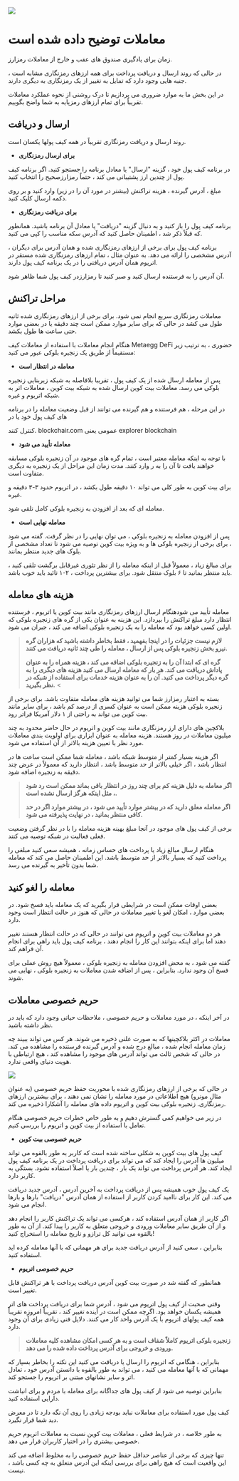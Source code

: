 ![](../images/08-main-l.png)

# معاملات توضیح داده شده است

زمان برای یادگیری صندوق های عقب و خارج از معاملات رمزارز.

در حالی که روند ارسال و دریافت پرداخت برای همه ارزهای رمزنگاری مشابه است ، جنبه هایی وجود دارد که تمایل به تغییر از یک رمزنگاری به دیگری دارند.

در این بخش ما به موارد ضروری می پردازیم تا درک روشنی از نحوه عملکرد معاملات تقریباً برای تمام ارزهای رمزپایه به شما واضح بگوییم.

## ارسال و دریافت

روند ارسال و دریافت رمزنگاری تقریباً در همه کیف پولها یکسان است.

- **برای ارسال رمزنگاری**
    
در برنامه کیف پول خود ، گزینه "ارسال" یا معادل برنامه را جستجو کنید. اگر برنامه کیف پول از چندین ارز پشتیبانی می کند ، حتماً رمزارزصحیح را انتخاب کنید.   
    
   مبلغ ، آدرس گیرنده ، هزینه تراکنش (بیشتر در مورد آن را در زیر) وارد کنید و بر روی دکمه ارسال کلیک کنید.
    
- **برای دریافت رمزنگاری**

برنامه کیف پول را باز کنید و به دنبال گزینه "دریافت" یا معادل آن برنامه باشید. همانطور که قبلاً ذکر شد ، اطمینان حاصل کنید که آدرس سکه مناسب را کپی می کنید.   
    
برنامه کیف پول برای برخی از ارزهای رمزنگاری شده و همان آدرس برای دیگران ، آدرس مشخصی را ارائه می دهد. به عنوان مثال ، تمام ارزهای رمزنگاری شده مستقر در اتریوم همان آدرس دریافتی را در یک برنامه کیف پول دارند.   
    
آن آدرس را به فرستنده ارسال کنید و صبر کنید تا رمزارزدر کیف پول شما ظاهر شود.   

## مراحل تراکنش

معاملات رمزنگاری سریع انجام نمی شود. برای برخی از ارزهای رمزنگاری شده ثانیه طول می کشد در حالی که برای سایر موارد ممکن است چند دقیقه یا در بعضی موارد حتی ساعت ها طول بکشد.

هنگام انجام معاملات با استفاده از معاملات کیف Metaegg DeFi حضوری ، به ترتیب زیر مستقیماً از طریق یک زنجیره بلوکی عبور می کنید:

-  **معامله در انتظار است**

پس از معامله ارسال شده از یک کیف پول ، تقریبا بلافاصله به شبکه زیربنایی زنجیره بلوکی می رسد. معاملات بیت کوین ارسال شده به شبکه بیت کوین ، معاملات اتر به شبکه اتریوم و غیره.  
   
 در این مرحله ، هم فرستنده و هم گیرنده می توانند از قبل وضعیت معامله را در برنامه های کیف پول خود یا در 
 
  کنترل کنند. blockchair.com عمومی یعنی   explorer blockchain

-  **معامله تأیید می شود**

با توجه به اینکه معامله معتبر است ، تمام گره های موجود در آن زنجیره بلوکی مسابقه خواهند یافت تا آن را به ر وارد کنند. مدت زمان این مراحل از یک زنجیره به دیگری متفاوت است.   
    
   برای بیت کوین به طور کلی می تواند ۱۰ دقیقه طول بکشد ، در اتریوم حدود ۳-۳ دقیقه و غیره.
    
   معامله ای که بعد از افزودن به زنجیره بلوکی کامل تلقی شود.

-  **معامله نهایی است**

پس از افزودن معامله به زنجیره بلوکی ، می توان نهایی را در نظر گرفت. گفته می شود ، برای برخی از زنجیره بلوکی ها و به ویژه بیت کوین توصیه می شود تا تعداد مشخصی از بلوک های جدید منتظر بمانند.   

   برای مبالغ زیاد ، معمولاً قبل از اینکه معامله را از نظر تئوری غیرقابل برگشت تلقی کنید ، باید منتظر بمانید تا ۶ بلوک منتقل شود. برای بیشترین پرداخت ، ۲-۱ تائید باید خوب باشد.

  
## هزینه های معامله

معامله تأیید می شودهنگام ارسال ارزهای رمزنگاری مانند بیت کوین یا اتریوم ، فرستنده انتظار دارد مبلغ تراکنش را بپردازد. این هزینه به عنوان یکی از گره های زنجیره بلوکی که اولین کسی خواهد بود که معامله را به یک زنجیره بلوکی  اضافه می کند ، جبران می شود.


> **لازم نیست جزئیات را در اینجا بفهمید ، فقط بخاطر داشته باشید که هزاران گره نیرو بخش زنجیره بلوکی پس از ارسال ، معامله را طی چند ثانیه دریافت می کنند.** 
>
> **گره ای که ابتدا آن را به زنجیره بلوکی اضافه می کند ، هزینه همراه را به عنوان پاداش دریافت می کند. هر بار که معامله ارسال می کنید هزینه های دیگری را به گره دیگر پرداخت می کنید. آن را به عنوان هزینه خدمات برای استفاده از شبکه در نظر بگیرید.** <

بسته به اعتبار رمزارز شما می توانید هزینه های معامله متفاوت باشد. برای برخی از زنجیره بلوکی هزینه ممکن است به عنوان کسری از درصد کم باشد ، برای سایر مانند بیت کوین می تواند به راحتی از ۱ دلار آمریکا  فراتر رود.

بلاکچین های دارای ارز رمزنگاری مانند بیت کوین و اتریوم در حال حاضر محدود به چند میلیون معاملات در روز هستند. هزینه معامله به عنوان ابزاری برای اولویت بندی معاملات مورد نظر با تعیین هزینه بالاتر از آن استفاده می شود.

اگر هزینه بسیار کمتر از متوسط ​​شبکه باشد ، معامله شما ممکن است ساعت ها در انتظار باشد ، اگر خیلی بالاتر از حد متوسط باشد ، انتظار دارید که معمولاً در عرض چند دقیقه به زنجیره اضافه شود.

> **اگر معامله به دلیل هزینه کم برای چند روز در انتظار باقی بماند ممکن است رد شود ، مثل اینکه هرگز ارسال نشده است.**
>
> **اگر معامله معلق دارید که در بیشتر موارد تأیید می شود ، در بیشتر موارد اگر در حد کافی منتظر بمانید ، در نهایت پذیرفته می شود.**

برخی از کیف پول های موجود در آنجا مبلغ بهینه هزینه معامله را با در نظر گرفتن وضعیت فعلی فعالیت در شبکه توصیه می کنند.

هنگام ارسال مبالغ زیاد یا پرداخت های حساس زمانه ، همیشه سعی کنید مبلغی را پرداخت کنید که بسیار بالاتر از حد متوسط ​​باشد. این اطمینان حاصل می کند که معامله شما بدون تأخیر به گیرنده می رسد.

##     معامله را لغو کنید

بعضی اوقات ممکن است در شرایطی قرار بگیرید که یک معامله باید فسخ شود. در بعضی موارد ، امکان لغو یا تغییر معاملات در حالی که هنوز در حالت انتظار است وجود دارد.

هر دو معاملات بیت کوین و اتریوم می توانند در حالی که در حالت انتظار هستند تغییر دهند اما برای اینکه بتوانند این کار را انجام دهند ، برنامه کیف پول باید راهی برای انجام آن فراهم کند.

گفته می شود ، به محض افزودن معامله به زنجیره بلوکی  ، معمولاً هیچ روش عملی برای فسخ آن وجود ندارد. بنابراین ، پس از اضافه شدن معاملات به زنجیره بلوکی ، نهایی می شوند.

## حریم خصوصی معاملات

در آخر اینکه ، در مورد معاملات و حریم خصوصی ، ملاحظات حیاتی وجود دارد که باید در نظر داشته باشید.

معاملات در اکثر بلاکچینها که به صورت علنی ذخیره می شوند. هر کس می تواند ببیند چه زمان معامله انجام شده ، مبالغ درج شده و آدرس گیرنده فرستنده را مشاهده می کند. در حالی که شخص ثالث می تواند آدرس های موجود را مشاهده کند ، هیچ ارتباطی با هویت دنیای واقعی ندارد.

![](../images/08-02-l.png)

در حالی که برخی از ارزهای رمزنگاری شده با محوریت حفظ حریم خصوصی (به عنوان مثال مونرو) هیچ اطلاعاتی در مورد معامله را نشان نمی دهند ، برای بیشترین ارزهای رمزنگاری. زنجیره بلوکی بیت کوین و اتریوم داده های معامله را آشکارا ذخیره می کند.

در زیر می خواهیم کمی گسترش دهیم و به طور خاص خطرات حریم خصوصی هنگام تعامل با استفاده از بیت کوین و اتریوم را بررسی کنیم.

- **حریم خصوصی بیت کوین**

کیف پول های بیت کوین به شکلی ساخته شده است که کاربر به طور بالقوه می تواند میلیون ها آدرس را ایجاد کند که می تواند برای دریافت پرداخت در یک برنامه کیف پول ایجاد کند. هر آدرس پرداخت می تواند یک بار ، چندین بار یا اصلاً استفاده نشود. بستگی به کاربر دارد.    
    
یک کیف پول خوب همیشه پس از دریافت پرداخت به آخرین آدرس ، آدرس جدید دریافت می کند. این کار برای ناامید کردن کاربر از استفاده از همان آدرس "دریافت" بارها و بارها انجام می شود.    
    
اگر کاربر از همان آدرس استفاده کند ، هرکسی می تواند یک تراکنش کاربر را انجام دهد و از آن طریق سایر معاملات ورودی و خروجی متعلق به کاربر را پیدا کند. از آن به طور بالقوه می توانید کل ترازو و تاریخ معامله را استخراج کنید!    
    
بنابراین ، سعی کنید از آدرس دریافت جدید برای هر مهمانی که با آنها معامله کرده اید استفاده کنید.    

- **حریم خصوصی اتریوم**

همانطور که گفته شد در صورت بیت کوین آدرس دریافت پرداخت با هر تراکنش قابل تغییر است.   

وقتی صحبت از کیف پول اتریوم می شود ، آدرس شما برای دریافت پرداخت های اتر همیشه یکسان خواهد بود. اگرچه ممکن است در آینده تغییر کند ، تقریباً امروزه تقریباً همه کیف پولهای اتریوم با یک آدرس واحد کار می کنند. دلایل فنی زیادی برای آن وجود دارد.   
    
 >   **زنجیره بلوکی اتریوم کاملاً شفاف است و به هر کسی امکان مشاهده کلیه معاملات ورودی و خروجی برای آدرس پرداخت داده شده را می دهد.** 
    
بنابراین ، هنگامی که اتریوم را ارسال یا دریافت می کنید این نکته را بخاطر بسپار که مهمانی که با آنها معامله می کنید ، می تواند به طور بالقوه با دانستن آدرس خود ، تعادل اتر و سایر نشانهای مبتنی بر اتریوم را جستجو کند.   
    
بنابراین توصیه می شود از کیف پول های جداگانه برای معامله با مردم و برای انباشت دارایی استفاده کنید.   
    
کیف پول مورد استفاده برای معاملات نباید بودجه زیادی را روی آن نگه دارد تا در معرض دید شما قرار نگیرد.   
    
به طور خلاصه ، در شرایط فعلی ، معاملات بیت کوین نسبت به معاملات اتریوم حریم خصوصی بیشتری را در اختیار کاربران قرار می دهد.

تنها چیزی که برخی از عناصر حداقل حفظ حریم خصوصی را به مخلوط اضافه می کند این واقعیت است که هیچ راهی برای بررسی اینکه این آدرس متعلق به چه کسی باشد ، نیست.
